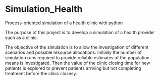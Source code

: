 # Simulation_Health

Process-oriented simulation of a health clinic with python

The purpose of this project is to develop a simulation of a health provider such as a clinic.

The objective of the simulation is to allow the investigation of different scenarios and possible resource allocations.
Initially the number of simulation runs required to provide reliable estimates of the population means is investigated.
Then the value of the clinic closing time for new patients is explored to prevent patients arriving but not completing treatment 
before the clinic closesy.

 

